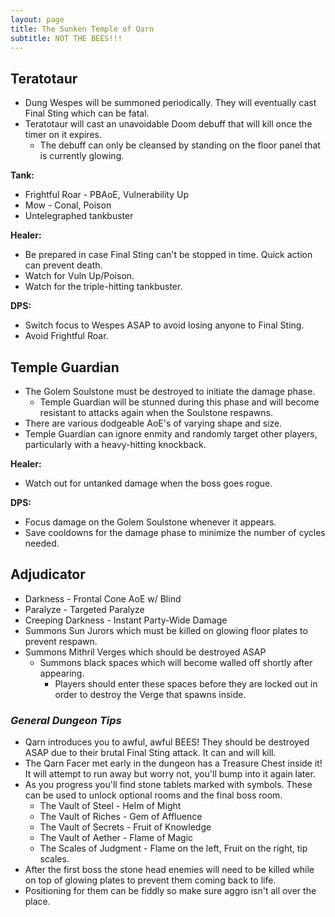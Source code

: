 ```yaml
---
layout: page
title: The Sunken Temple of Qarn
subtitle: NOT THE BEES!!!
---
```


## Teratotaur

* Dung Wespes will be summoned periodically. They will eventually cast Final Sting which can be fatal.
* Teratotaur will cast an unavoidable Doom debuff that will kill once the timer on it expires. 
  * The debuff can only be cleansed by standing on the floor panel that is currently glowing.

**Tank:**
* Frightful Roar - PBAoE, Vulnerability Up
* Mow - Conal, Poison
* Untelegraphed tankbuster

**Healer:** 
* Be prepared in case Final Sting can't be stopped in time. Quick action can prevent death.
* Watch for Vuln Up/Poison.
* Watch for the triple-hitting tankbuster.

**DPS:**
* Switch focus to Wespes ASAP to avoid losing anyone to Final Sting.
* Avoid Frightful Roar.

## Temple Guardian

* The Golem Soulstone must be destroyed to initiate the damage phase.
  * Temple Guardian will be stunned during this phase and will become resistant to attacks again when the Soulstone respawns.
* There are various dodgeable AoE's of varying shape and size.
* Temple Guardian can ignore enmity and randomly target other players, particularly with a heavy-hitting knockback.

**Healer:** 
* Watch out for untanked damage when the boss goes rogue.

**DPS:**
* Focus damage on the Golem Soulstone whenever it appears.
* Save cooldowns for the damage phase to minimize the number of cycles needed.

## Adjudicator

* Darkness - Frontal Cone AoE w/ Blind
* Paralyze - Targeted Paralyze
* Creeping Darkness - Instant Party-Wide Damage
* Summons Sun Jurors which must be killed on glowing floor plates to prevent respawn.
* Summons Mithril Verges which should be destroyed ASAP
  * Summons black spaces which will become walled off shortly after appearing. 
    * Players should enter these spaces before they are locked out in order to destroy the Verge that spawns inside.


### *General Dungeon Tips*

* Qarn introduces you to awful, awful BEES! They should be destroyed ASAP due to their brutal Final Sting attack. It can and will kill.
* The Qarn Facer met early in the dungeon has a Treasure Chest inside it! It will attempt to run away but worry not, you'll bump into it again later.
* As you progress you'll find stone tablets marked with symbols. These can be used to unlock optional rooms and the final boss room.
  * The Vault of Steel - Helm of Might
  * The Vault of Riches - Gem of Affluence
  * The Vault of Secrets - Fruit of Knowledge
  * The Vault of Aether - Flame of Magic
  * The Scales of Judgment - Flame on the left, Fruit on the right, tip scales.
* After the first boss the stone head enemies will need to be killed while on top of glowing plates to prevent them coming back to life.
 * Positioning for them can be fiddly so make sure aggro isn't all over the place.
